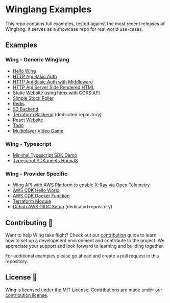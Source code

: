 # Winglang Examples

This repo contains full examples, tested against the most recent releases of Winglang. It serves as a showcase repo for real world use-cases.

## Examples

### Wing - Generic Winglang

- [Hello Wing](./examples/hello-wing)
- [HTTP Api Basic Auth](./examples/api-basic-auth/)
- [HTTP Api Basic Auth with Middleware](./examples/api-basic-auth-middleware/)
- [HTTP Api Server Side Rendered HTML](./examples/api-counter-ssr/)
- [Static Website using htmx with CORS API](./examples/static-website/)
- [Simple Stock Poller](./examples/stock-poller/)
- [Redis](./examples/redis)
- [S3 Backend](./examples/s3-backend)
- [Terraform Backend](https://github.com/winglang/terraform-backend) (dedicated repository)
- [React Website](./examples/react-website)
- [Todo](./examples/todo/)
- [Multiplayer Video Game](./examples/multiplayer-videogame/)

### Wing - Typescript

- [Minimal Typescript SDK Demo](./examples/typescript/)
- [Typescript SDK meets HonoJS](./examples/typescript-hono/)

### Wing - Provider Specific

- [Wing API with AWS Platform to enable X-Ray via Open Telemetry](./examples/provider-specific/api-xray-enabled)
- [AWS CDK Hello World](./examples/provider-specific/awscdk-hello-wing)
- [AWS CDK Docker Function](./examples/provider-specific/awscdk-docker-python-lambda)
- [Terraform Module](./examples/provider-specific/cdktf-terraform-hcl-module)
- [Github AWS OIDC Setup](https://github.com/winglang/github-aws-oidc) (dedicated repository)

## Contributing 🤝

Want to help Wing take flight? Check out our [contribution](https://github.com/winglang/wing/blob/main/CONTRIBUTING.md) guide to learn how to set up a development environment and contribute to the project. We appreciate your support and look forward to learning and building together.

For additional examples please go ahead and create a pull request in this repository.

## License 📜

Wing is licensed under the [MIT License](./LICENSE). Contributions are made under our [contribution license](https://docs.winglang.io/terms-and-policies/contribution-license.html).

